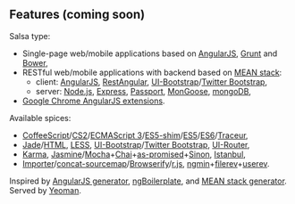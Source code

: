 
## Features (coming soon)

Salsa type:

- Single-page web/mobile applications based on [AngularJS](http://angularjs.org), [Grunt](http://gruntjs.com) and [Bower](http://bower.io),
- RESTful web/mobile applications with backend based on [MEAN stack](http://mean.io):
  + client:
    [AngularJS](http://angularjs.org),
    [RestAngular](https://github.com/mgonto/restangular),
    [UI-Bootstrap](http://angular-ui.github.io/bootstrap)/[Twitter Bootstrap](http://getbootstrap.com),
  + server:
    [Node.js](http://nodejs.org),
    [Express](http://expressjs.com),
    [Passport](http://passportjs.org),
    [MonGoose](http://mongoosejs.com),
    [mongoDB](http://mongodb.org),
- [Google Chrome AngularJS extensions](https://github.com/salsita/chrome-angular-skeleton).

Available spices:

- [CoffeeScript](http://coffeescript.org)/[CS2](https://github.com/michaelficarra/CoffeeScriptRedux)/[ECMAScript 3](http://en.wikipedia.org/wiki/ECMAScript#Version_correspondence)/[ES5-shim](https://github.com/kriskowal/es5-shim)/[ES5](http://en.wikipedia.org/wiki/ECMAScript#ECMAScript.2C_5th_Edition)/[ES6](http://en.wikipedia.org/wiki/ECMAScript#ECMAScript_Harmony_.286th_Edition.29)/[Traceur](https://github.com/google/traceur-compiler),
- [Jade](http://jade-lang.com)/[HTML](http://www.w3.org/html),
  [LESS](http://lesscss.org),
  [UI-Bootstrap](http://angular-ui.github.io/bootstrap)/[Twitter Bootstrap](http://getbootstrap.com),
  [UI-Router](https://github.com/angular-ui/ui-router),
- [Karma](http://karma-runner.github.io),
  [Jasmine](http://pivotal.github.io/jasmine)/[Mocha](http://visionmedia.github.io/mocha)+[Chai](http://chaijs.com)+[as-promised](https://github.com/domenic/chai-as-promised)+[Sinon](http://sinonjs.org),
  [Istanbul](https://github.com/gotwarlost/istanbul),
- [Importer](https://github.com/devongovett/importer)/[concat-sourcemap](https://npmjs.org/package/grunt-concat-sourcemap)/[Browserify](http://browserify.org)/[r.js](https://github.com/asciidisco/grunt-requirejs),
  [ngmin](https://github.com/btford/ngmin)+[filerev](https://github.com/yeoman/grunt-filerev)+[userev](https://github.com/salsita/grunt-userev).

Inspired by [AngularJS generator](https://github.com/yeoman/generator-angular), [ngBoilerplate](http://joshdmiller.github.io/ng-boilerplate), and [MEAN stack generator](https://github.com/wlepinski/generator-meanstack). Served by [Yeoman](http://yeoman.io).
